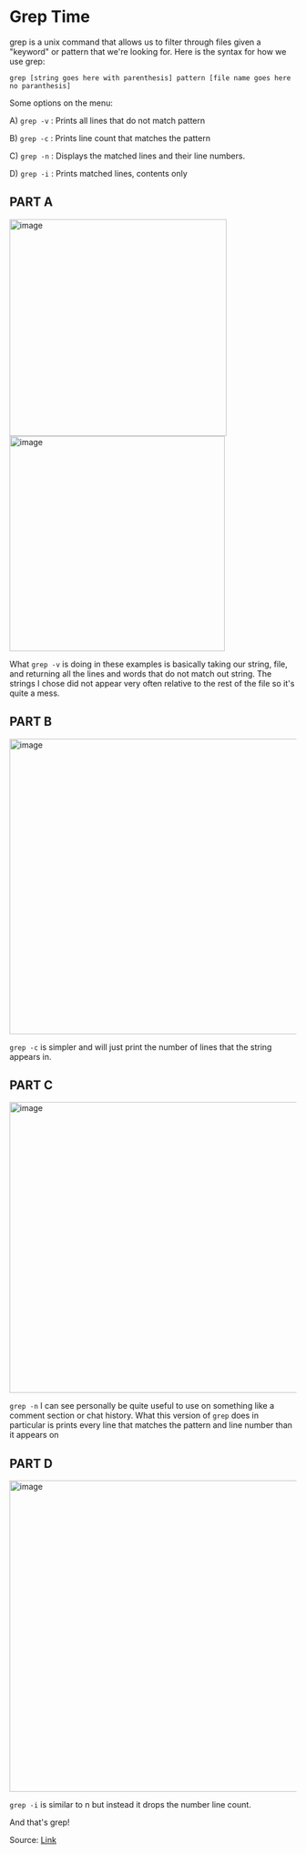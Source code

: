 # Grep Time

grep is a unix command that allows us to filter through files given a "keyword" or pattern that we're looking for. Here is the syntax for how we use grep:

`grep [string goes here with parenthesis] pattern [file name goes here no paranthesis]`

Some options on the menu:

A) `grep -v` : Prints all lines that do not match pattern

B) `grep -c` : Prints line count that matches the pattern

C) `grep -n` : Displays the matched lines and their line numbers.

D) `grep -i` : Prints matched lines, contents only

## PART A 

<img width="381" alt="image" src="https://github.com/doduong102/How-To-Lab-3/assets/130004918/dc2db456-a6d2-4771-850a-57f10c4f9af9">
<img width="378" alt="image" src="https://github.com/doduong102/How-To-Lab-3/assets/130004918/4332613d-48d6-43d3-8c54-bfee1e2315f3">

What `grep -v` is doing in these examples is basically taking our string, file, and returning all the lines and words that do not match out string. The strings I chose did not appear very often relative to the rest of the file so it's quite a mess.

## PART B

<img width="519" alt="image" src="https://github.com/doduong102/How-To-Lab-3/assets/130004918/dc85b548-8ca7-4406-8872-8a611e09d7e2">

`grep -c` is simpler and will just print the number of lines that the string appears in.


## PART C

<img width="511" alt="image" src="https://github.com/doduong102/How-To-Lab-3/assets/130004918/88da8b19-d930-445b-8926-bdcc07c13b67">

`grep -n` I can see personally be quite useful to use on something like a comment section or chat history. What this version of `grep` does in particular is prints every line that matches the pattern and line number than it appears on



## PART D

<img width="547" alt="image" src="https://github.com/doduong102/How-To-Lab-3/assets/130004918/7ad16f68-a87a-43f1-8062-e652cfc3d4b9">

`grep -i` is similar to n but instead it drops the number line count.

And that's grep!

Source: [Link](https://www.geeksforgeeks.org/grep-command-in-unixlinux/)

